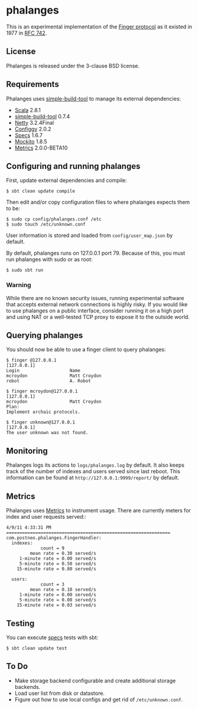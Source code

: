 # phalanges

This is an experimental implementation of the [Finger protocol](http://en.wikipedia.org/wiki/Finger_protocol) as it existed
in 1977 in [RFC 742](http://tools.ietf.org/html/rfc742).

## License

Phalanges is released under the 3-clause BSD license.

## Requirements

Phalanges uses [simple-build-tool](http://code.google.com/p/simple-build-tool/) to manage its external dependencies:

* [Scala](http://www.scala-lang.org/) 2.8.1
* [simple-build-tool](http://code.google.com/p/simple-build-tool/) 0.7.4
* [Netty](http://www.jboss.org/netty) 3.2.4Final
* [Configgy](https://github.com/twitter/configgy) 2.0.2
* [Specs](http://code.google.com/p/specs/) 1.6.7
* [Mockito](http://mockito.org/) 1.8.5
* [Metrics](https://github.com/codahale/metrics) 2.0.0-BETA10

## Configuring and running phalanges

First, update external dependencies and compile:

    $ sbt clean update compile

Then edit and/or copy configuration files to where phalanges expects them to be:

    $ sudo cp config/phalanges.conf /etc
    $ sudo touch /etc/unknown.conf

User information is stored and loaded from `config/user_map.json` by default.

By default, phalanges runs on 127.0.0.1 port 79.  Because of this, you must run phalanges with sudo or as root:

    $ sudo sbt run

### Warning

While there are no known security issues, running experimental software that accepts external network connections
is highly risky.  If you would like to use phalanges on a public interface, consider running it on a high port and
using NAT or a well-tested TCP proxy to expose it to the outside world.

## Querying phalanges

You should now be able to use a finger client to query phalanges:

    $ finger @127.0.0.1
    [127.0.0.1]
    Login                   Name                
    mcroydon                Matt Croydon        
    robot                   A. Robot
    
    $ finger mcroydon@127.0.0.1
    [127.0.0.1]
    mcroydon                Matt Croydon        
    Plan:
    Implement archaic protocols.
    
    $ finger unknown@127.0.0.1
    [127.0.0.1]
    The user unknown was not found.

## Monitoring

Phalanges logs its actions to `logs/phalanges.log` by default.  It also keeps track of the number of indexes and
users served since last reboot.  This information can be found at `http://127.0.0.1:9999/report/` by default.

## Metrics

Phalanges uses [Metrics](https://github.com/codahale/metrics) to instrument usage.  There are currently meters for
index and user requests served::

    4/9/11 4:33:31 PM ==============================================================
    com.postneo.phalanges.FingerHandler:
      indexes:
                 count = 9
             mean rate = 0.30 served/s
         1-minute rate = 0.00 served/s
         5-minute rate = 0.50 served/s
        15-minute rate = 0.80 served/s

      users:
                 count = 3
             mean rate = 0.10 served/s
         1-minute rate = 0.00 served/s
         5-minute rate = 0.08 served/s
        15-minute rate = 0.03 served/s

## Testing

You can execute [specs](http://code.google.com/p/specs/) tests with sbt:

    $ sbt clean update test

## To Do

* Make storage backend configurable and create additional storage backends.
* Load user list from disk or datastore.
* Figure out how to use local configs and get rid of `/etc/unknown.conf`.
